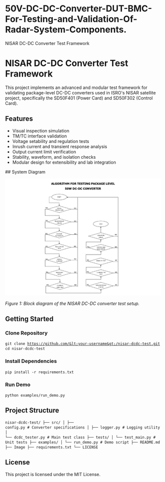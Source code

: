# 50V-DC-DC-Converter-DUT-BMC-For-Testing-and-Validation-Of-Radar-System-Components.
<!DOCTYPE html>
<html lang="en">
<head>
    <meta charset="UTF-8">
    <meta name="viewport" content="width=device-width, initial-scale=1.0">
     NISAR DC-DC Converter Test Framework
</head>
<body>
    <h1>NISAR DC-DC Converter Test Framework</h1>
    <p>This project implements an advanced and modular test framework for validating package-level DC-DC converters used in ISRO's NISAR satellite project, specifically the SD50F401 (Power Card) and SD50F302 (Control Card).</p>
    <h2> Features</h2>
    <ul>
        <li>Visual inspection simulation</li>
        <li>TM/TC interface validation</li>
        <li>Voltage setability and regulation tests</li>
        <li>Inrush current and transient response analysis</li>
        <li>Output current limit verification</li>
        <li>Stability, waveform, and isolation checks</li>
        <li>Modular design for extensibility and lab integration</li>
    </ul>
    ## System Diagram

![NISAR DC-DC Test Setup](image/1747761062778.jpeg)

*Figure 1: Block diagram of the NISAR DC-DC converter test setup.*
    <h2> Getting Started</h2>
    <h3>Clone Repository</h3>
    <pre><code>git clone https://github.com/&lt;your-username&gt;/nisar-dcdc-test.git
cd nisar-dcdc-test</code></pre>
    <h3>Install Dependencies</h3>
    <pre><code>pip install -r requirements.txt</code></pre>
    <h3>Run Demo</h3>
    <pre><code>python examples/run_demo.py</code></pre>
    <h2> Project Structure</h2>
    <pre><code>nisar-dcdc-test/
├── src/
│   ├── config.py            # Converter specifications
│   ├── logger.py            # Logging utility
│   └── dcdc_tester.py       # Main test class
├── tests/
│   └── test_main.py         # Unit tests
├── examples/
│   └── run_demo.py          # Demo script
├── README.md
├── Image
├── requirements.txt
└── LICENSE</code></pre>
    <h2> License</h2>
    <p>This project is licensed under the MIT License.</p>
</body>
</html>
